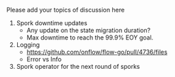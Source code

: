 Please add your topics of discussion here

1. Spork downtime updates
   - Any update on the state migration duration?
   - Max downtime to reach the 99.9% EOY goal.
2. Logging
   - https://github.com/onflow/flow-go/pull/4736/files
   - Error vs Info
3. Spork operator for the next round of sporks

